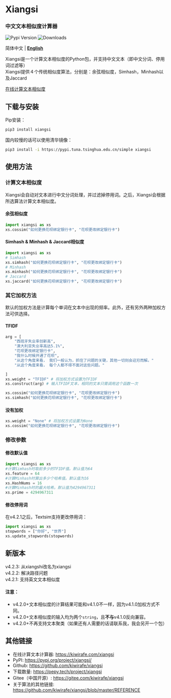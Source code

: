 # Xiangsi

### 中文文本相似度计算器

![Pypi Version](https://img.shields.io/pypi/v/xiangsi?label=version)
![Downloads](https://static.pepy.tech/badge/xiangshi)

简体中文 | **[English](README_en.md)**

Xiangsi是一个计算文本相似度的Python包，并支持中文文本（即中文分词、停用词过滤等）  
Xiangsi提供４个传统相似度算法，分别是：余弦相似度，Simhash，Minhash以及Jaccard

[在线计算文本相似度](https://kiwirafe.pythonanywhere.com/app/xiangsi)

## 下载与安装
Pip安装：
```sh
pip3 install xiangsi
```
国内较慢的话可以使用清华镜像：
```sh
pip3 install -i https://pypi.tuna.tsinghua.edu.cn/simple xiangsi
```


## 使用方法
### 计算文本相似度
Xiangsi会自动对文本进行中文分词处理，并过滤掉停用词。之后，Xiangsi会根据所选算法计算文本相似度。

#### 余弦相似度
```python
import xiangsi as xs
xs.cossim("如何更换花呗绑定银行卡", "花呗更改绑定银行卡")
```

#### Simhash & Minhash & Jaccard相似度
```python
import xiangsi as xs
# Simhash
xs.simhash("如何更换花呗绑定银行卡", "花呗更改绑定银行卡")
# Minhash
xs.minhash("如何更换花呗绑定银行卡", "花呗更改绑定银行卡")
# Jaccard
xs.jaccard("如何更换花呗绑定银行卡", "花呗更改绑定银行卡")
```

### 其它加权方法 
默认的加权方法是计算每个单词在文本中出现的频率。此外，还有另外两种加权方法可供选择。

#### TFIDF
```python
arg = [
    "西班牙失业率创新高",
    "澳大利亚失业率高达5.1%",
    "花呗更改绑定银行卡",
    "我什么时候开通了花呗",
    "从这个角度来看， 我们一般认为，抓住了问题的关键，其他一切则会迎刃而解。"
    "从这个角度来看， 每个人都不得不面对这些问题。"

]
xs.weight = "TFIDF" # 将加权方式设置为TFIDF
xs.construct(arg) # 输入TFIDF文本，相同的文本只需调用这个函数一次

xs.cossim("如何更换花呗绑定银行卡", "花呗更改绑定银行卡")
xs.simhash("如何更换花呗绑定银行卡", "花呗更改绑定银行卡")
```

#### 没有加权
```python
xs.weight = "None" # 将加权方式设置为None
xs.cossim("如何更换花呗绑定银行卡", "花呗更改绑定银行卡")
```

### 修改参数
#### 修改默认值
```python
import xiangsi as xs
#计算Simhash时取前多少的TFIDF值。默认值为64
xs.feature = 64
#计算Minhash时算出多少个哈希值。默认值为16
xs.HashNums = 16
#计算Minhash时的最大哈希。默认值为4294967311
xs.prime = 4294967311
```

#### 修改停用词
在v4.2.1之后，Textsim支持更改停用词：
```python
import xiangsi as xs
stopwords = ["你好", "世界"]
xs.update_stopwords(stopwords)
```


## 新版本
v4.2.3: 从xiangshi改名为xiangsi  
v4.2.2: 解决路径问题  
v4.2.1: 支持英文文本相似度  

#### 注意：
  - v4.2.0+文本相似度的计算结果可能和v4.1.0不一样，因为v4.1.0加权方式不同。
  - v4.2.0+文本相似度的输入均为两个`string`，且**不与**v4.1.0反向兼容。
  - v4.2.0+不再支持文本聚类（如果还有人需要的话请联系我，我会另开一个包）


## 其他链接
  - 在线计算文本计算器:
  https://kiwirafe.com/xiangsi
  - PyPI:
  https://pypi.org/project/xiangsi/
  - Github:
  https://github.com/kiwirafe/xiangsi
  - 下载数量:
  https://pepy.tech/project/xiangsi
  - Gitee（中国开源）:
  https://gitee.com/kiwirafe/xiangsi
  - 关于算法的其他链接:
  https://github.com/kiwirafe/xiangsi/blob/master/REFERENCE
